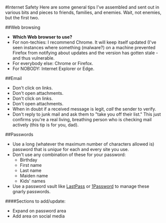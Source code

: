 #Internet Safety
Here are some general tips I've assembled and sent out in various bits and pieces to friends, families, and enemies.  Wait, not enemies, but the first two.

##Web browsing
* **Which Web browser to use?**
 * For non-techies: I recommend Chrome.  It will keep itself updated (I've seen instances where something (malware?) on a machine prevented Firefox from notifying about updates and the version has gotten stale - and thus vulnerable.
 * For everybody else: Chrome or Firefox.
 * For NOBODY: Internet Explorer or Edge.

##Email
 * Don't click on links.  
 * Don't open attachments.
 * Don't click on links.
 * Don't open attachments.
 * When in doubt if a received message is legit, *call* the sender to verify.
 * Don't reply to junk mail and ask them to "take you off their list."  This just confirms you're a real living, breathing person who is checking mail actively (this tip is for you, dad).

##Passwords
 * Use a long (whatever the maximum number of characters allowed is) password that is *unique* for each and every site you use. 
 * Don't use any combination of these for your password:
     * Birthday
     * First name
     * Last name
     * Maiden name
     * Kids' names 
 * Use a password vault like [LastPass](http://lastpass.com) or [1Password](http://1password.com) to manage these gnarly passwords.


####Sections to add/update:
 * Expand on password area
 * Add area on social media